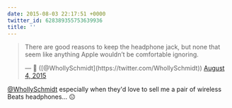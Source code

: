 ```yaml
---
date: 2015-08-03 22:17:51 +0000
twitter_id: 628389355753639936
title: ''
---
```


<blockquote class="twitter-tweet"><p lang="en" dir="ltr">There are good reasons to keep the headphone jack, but none that seem like anything Apple wouldn’t be comfortable ignoring.</p>&mdash; 🤧 ([@WhollySchmidt](https://twitter.com/WhollySchmidt)) <a href="https://twitter.com/WhollySchmidt/status/628388648317267969?ref_src=twsrc%5Etfw">August 4, 2015</a></blockquote>
<script async src="https://platform.twitter.com/widgets.js" charset="utf-8"></script>

[@WhollySchmidt](https://twitter.com/WhollySchmidt) especially when they'd love to sell me a pair of wireless Beats headphones... 😐
